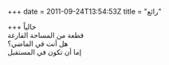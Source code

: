+++
date = 2011-09-24T13:54:53Z
title = "رائع"

+++ 
حالياً   
قطعة من المساحة الفارغة   
هل أنت في الماضي؟   
إما أن تكون في المستقبل 
